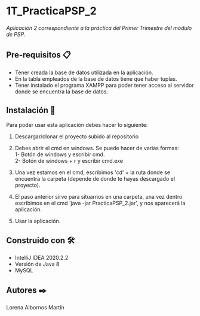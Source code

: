 # 1T_PracticaPSP_2
###### Aplicación 2 correspondiente a la práctica del Primer Trimestre del módulo de PSP.

## Pre-requisitos 📋  
* Tener creada la base de datos utilizada en la aplicación.  
* En la tabla empleados de la base de datos tiene que haber tuplas.  
* Tener instalado el programa XAMPP para poder tener acceso al servidor donde se encuentra la base de datos.

## Instalación 🔧
Para poder usar esta aplicación debes hacer lo siguiente:  

1. Descargar/clonar el proyecto subido al repositorio  

2. Debes abrir el cmd en windows. Se puede hacer de varias formas:  
1- Botón de windows y escribir cmd.  
2- Botón de windows + r y escribir cmd.exe  

  
3. Una vez estamos en el cmd, escribimos 'cd' + la ruta donde se encuentra la carpeta (depende de donde te hayas descargado el proyecto).  

4. El paso anterior sirve para situarnos en una carpeta, una vez dentro escribimos en el cmd 'java -jar PracticaPSP_2.jar', y nos aparecerá la aplicación.  

5. Usar la aplicación.  


## Construido con 🛠️
* IntelliJ IDEA 2020.2.2 
* Versión de Java 8  
* MySQL  


## Autores ✒️  
Lorena Albornos Martín
